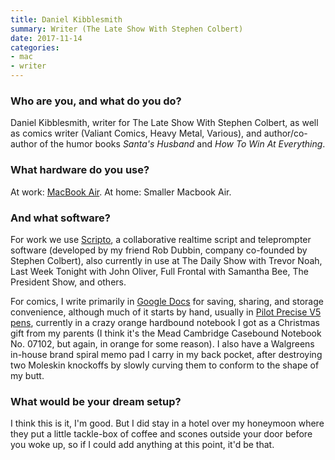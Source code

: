 ```yaml
---
title: Daniel Kibblesmith
summary: Writer (The Late Show With Stephen Colbert)
date: 2017-11-14
categories:
- mac
- writer
---
```


### Who are you, and what do you do?

Daniel Kibblesmith, writer for The Late Show With Stephen Colbert, as well as comics writer (Valiant Comics, Heavy Metal, Various), and author/co-author of the humor books _Santa's Husband_ and _How To Win At Everything_.

### What hardware do you use?

At work: [MacBook Air][macbook-air]. At home: Smaller Macbook Air.

### And what software?

For work we use [Scripto][], a collaborative realtime script and teleprompter software (developed by my friend Rob Dubbin, company co-founded by Stephen Colbert), also currently in use at The Daily Show with Trevor Noah, Last Week Tonight with John Oliver, Full Frontal with Samantha Bee, The President Show, and others.

For comics, I write primarily in [Google Docs][google-docs] for saving, sharing, and storage convenience, although much of it starts by hand, usually in [Pilot Precise V5 pens][precise-v5], currently in a crazy orange hardbound notebook I got as a Christmas gift from my parents (I think it's the Mead Cambridge Casebound Notebook No. 07102, but again, in orange for some reason). I also have a Walgreens in-house brand spiral memo pad I carry in my back pocket, after destroying two Moleskin knockoffs by slowly curving them to conform to the shape of my butt.

### What would be your dream setup?

I think this is it, I'm good. But I did stay in a hotel over my honeymoon where they put a little tackle-box of coffee and scones outside your door before you woke up, so if I could add anything at this point, it'd be that.

[google-docs]: https://en.wikipedia.org/wiki/Google_Docs "A web-based office suite."
[macbook-air]: https://www.apple.com/macbook-air/ "A very thin laptop."
[precise-v5]: https://www.amazon.com/Pilot-Precise-Stick-Rolling-Extra/dp/B00006IEBI "A pen."
[scripto]: http://scripto.computer/ "A tool for collaboratively writing TV scripts."
